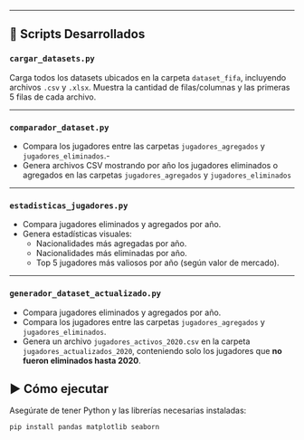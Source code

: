 
---

## 🚀 Scripts Desarrollados

### `cargar_datasets.py`
Carga todos los datasets ubicados en la carpeta `dataset_fifa`, incluyendo archivos `.csv` y `.xlsx`. Muestra la cantidad de filas/columnas y las primeras 5 filas de cada archivo.

---

### `comparador_dataset.py`
- Compara los jugadores entre las carpetas `jugadores_agregados` y `jugadores_eliminados`.- 
- Genera archivos CSV mostrando por año los jugadores eliminados o agregados en las carpetas `jugadores_agregados` y `jugadores_eliminados`

---

### `estadisticas_jugadores.py`
- Compara jugadores eliminados y agregados por año.
- Genera estadísticas visuales:
  - Nacionalidades más agregadas por año.
  - Nacionalidades más eliminadas por año.
  - Top 5 jugadores más valiosos por año (según valor de mercado).

---


###  `generador_dataset_actualizado.py`
- Compara jugadores eliminados y agregados por año.
- Compara los jugadores entre las carpetas `jugadores_agregados` y `jugadores_eliminados`.
- Genera un archivo `jugadores_activos_2020.csv` en la carpeta `jugadores_actualizados_2020`, conteniendo solo los jugadores que **no fueron eliminados hasta 2020**.
## ▶️ Cómo ejecutar

Asegúrate de tener Python y las librerías necesarias instaladas:

```bash
pip install pandas matplotlib seaborn
